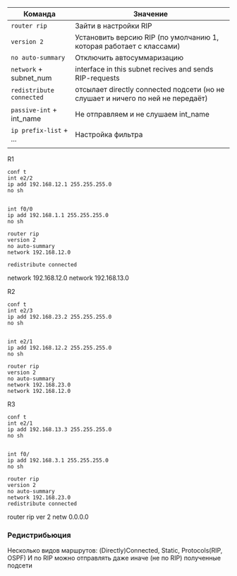 
| Команда                  | Значение                                                                        |
| ------------------------ | ------------------------------------------------------------------------------- |
| `router rip`             | Зайти в настройки RIP                                                           |
| `version 2`              | Установить версию RIP (по умолчанию 1, которая работает с классами)             |
| `no auto-summary`        | Отключить автосуммаризацию                                                      |
| `network` + subnet_num   | interface in this subnet recives and sends RIP-requests                         |
| `redistribute connected` | отсылает directly connected подсети (но не слушает и ничего по ней не передаёт) |
| `passive-int` + int_name | Не отправляем и не слушаем int_name                                             |
| `ip prefix-list` + ...   | Настройка фильтра                                                               |
|                          |                                                                                 |


R1

```
conf t
int e2/2
ip add 192.168.12.1 255.255.255.0
no sh


int f0/0
ip add 192.168.1.1 255.255.255.0
no sh

router rip
version 2
no auto-summary
network 192.168.12.0

redistribute connected
```

network 192.168.12.0
network 192.168.13.0

R2

```
conf t
int e2/3
ip add 192.168.23.2 255.255.255.0
no sh


int e2/1
ip add 192.168.12.2 255.255.255.0
no sh

router rip
version 2
no auto-summary
network 192.168.23.0
network 192.168.12.0
```

R3

```
conf t
int e2/1
ip add 192.168.13.3 255.255.255.0
no sh


int f0/
ip add 192.168.3.1 255.255.255.0
no sh

router rip
version 2
no auto-summary
network 192.168.23.0
redistribute connected

```

router rip
ver 2
netw 0.0.0.0


### Редистрибьюция
Несколько видов маршрутов: (Directly)Connected, Static, Protocols(RIP, OSPF)
И по RIP можно отправлять даже иначе (не по RIP) полученные подсети 
